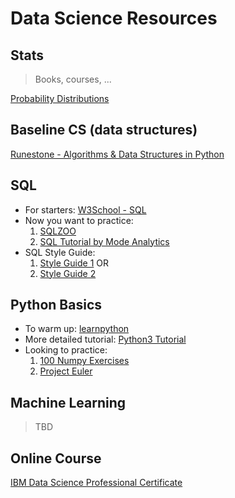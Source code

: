 # Data Science Resources

## Stats

> Books, courses, ...

[Probability Distributions](https://blog.cloudera.com/blog/2015/12/common-probability-distributions-the-data-scientists-crib-sheet/)

## Baseline CS (data structures)

[Runestone - Algorithms & Data Structures in Python](https://runestone.academy/runestone/static/pythonds/index.html)

## SQL

* For starters:
[W3School - SQL](https://www.w3schools.com/sql/)
* Now you want to practice: 
    1. [SQLZOO](https://sqlzoo.net/wiki/SQL_Tutorial)
    1. [SQL Tutorial by Mode Analytics](https://mode.com/sql-tutorial/introduction-to-sql/)
* SQL Style Guide: 
    1. [Style Guide 1](https://gist.github.com/fredbenenson/7bb92718e19138c20591) OR 
    1. [Style Guide 2](https://github.com/haleemur/sql-style-guide) 

## Python Basics

* To warm up: 
[learnpython](https://www.learnpython.org/) 
* More detailed tutorial:
[Python3 Tutorial](https://docs.python.org/3/tutorial/)
* Looking to practice:
    1. [100 Numpy Exercises](http://www.labri.fr/perso/nrougier/teaching/numpy.100/)
    1. [Project Euler](https://projecteuler.net/archives)

## Machine Learning

> TBD

## Online Course

[IBM Data Science Professional Certificate](https://www.coursera.org/specializations/ibm-data-science-professional-certificate)